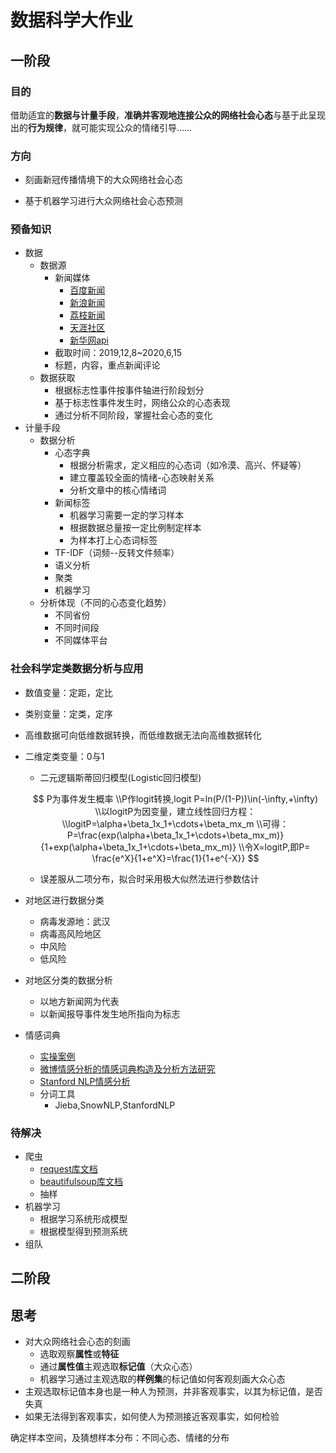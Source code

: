 # 数据科学大作业



## 一阶段



### 目的

​		借助适宜的**数据与计量手段**，**准确并客观地连接公众的网络社会心态**与基于此呈现出的**行为规律**，就可能实现公众的情绪引导……



### 方向

- 刻画新冠传播情境下的大众网络社会心态

- 基于机器学习进行大众网络社会心态预测



### 预备知识

- 数据
  - 数据源
    - 新闻媒体
      - <a href="https://news.baidu.com/?cmd=1&class=reci">百度新闻</a>
      - <a href="https://news.sina.com.cn/roll/#pageid=153&lid=2509&k=&num=50&page=1">新浪新闻</a>
      - <a href="http://news.jstv.com/">荔枝新闻</a>
      - <a href="http://bbs.tianya.cn/list.jsp?item=funinfo&grade=3&order=1">天涯社区</a>
      - <a href="http://api.xinhua-news.com/route/api/groupShow?groupId=101">新华网api</a>
    - 截取时间：2019,12,8~2020,6,15
    - 标题，内容，重点新闻评论
  - 数据获取
    - 根据标志性事件按事件轴进行阶段划分
    - 基于标志性事件发生时，网络公众的心态表现
    - 通过分析不同阶段，掌握社会心态的变化
- 计量手段
  - 数据分析
    - 心态字典
      - 根据分析需求，定义相应的心态词（如冷漠、高兴、怀疑等）
      - 建立覆盖较全面的情绪-心态映射关系
      - 分析文章中的核心情绪词
    - 新闻标签
      - 机器学习需要一定的学习样本
      - 根据数据总量按一定比例制定样本
      - 为样本打上心态词标签
    - TF-IDF（词频--反转文件频率）
    - 语义分析
    - 聚类
    - 机器学习
  - 分析体现（不同的心态变化趋势）
    - 不同省份
    - 不同时间段
    - 不同媒体平台



### 社会科学定类数据分析与应用



- 数值变量：定距，定比

- 类别变量：定类，定序

- 高维数据可向低维数据转换，而低维数据无法向高维数据转化

- 二维定类变量：0与1

  - 二元逻辑斯蒂回归模型(Logistic回归模型)

  $$
  P为事件发生概率
  \\P作logit转换,logit P=ln(P/(1-P))\in(-\infty,+\infty)
  \\以logitP为因变量，建立线性回归方程：
  \\logitP=\alpha+\beta_1x_1+\cdots+\beta_mx_m
  \\可得：P=\frac{exp(\alpha+\beta_1x_1+\cdots+\beta_mx_m)}{1+exp(\alpha+\beta_1x_1+\cdots+\beta_mx_m)}
  \\令X=logitP,即P= \frac{e^X}{1+e^X}=\frac{1}{1+e^{-X}}
  $$

  - 误差服从二项分布，拟合时采用极大似然法进行参数估计





- 对地区进行数据分类
  - 病毒发源地：武汉
  - 病毒高风险地区
  - 中风险
  - 低风险
- 对地区分类的数据分析
  - 以地方新闻网为代表
  - 以新闻报导事件发生地所指向为标志
- 情感词典
  - <a href="https://blog.csdn.net/qq_39187675/article/details/85100560">实操案例</a>
  - <a href="https://kns.cnki.net/kcms/detail/61.1450.tp.20181115.1046.008.html">微博情感分析的情感词典构造及分析方法研究</a>
  - <a href="https://www.cnblogs.com/arkenstone/p/6064196.html">Stanford NLP情感分析</a>
  - 分词工具
    - Jieba,SnowNLP,StanfordNLP







### 待解决

- 爬虫
  - <a href="https://requests.readthedocs.io/zh_CN/latest">request库文档</a>
  - <a href="https://beautifulsoup.readthedocs.io/zh_CN/latest">beautifulsoup库文档</a>
  - 抽样
- 机器学习
  - 根据学习系统形成模型
  - 根据模型得到预测系统
- 组队



## 二阶段





## 思考

- 对大众网络社会心态的刻画
  - 选取观察**属性**或**特征**
  - 通过**属性值**主观选取**标记值**（大众心态）
  - 机器学习通过主观选取的**样例集**的标记值如何客观刻画大众心态
- 主观选取标记值本身也是一种人为预测，并非客观事实，以其为标记值，是否失真
- 如果无法得到客观事实，如何使人为预测接近客观事实，如何检验





确定样本空间，及猜想样本分布：不同心态、情绪的分布